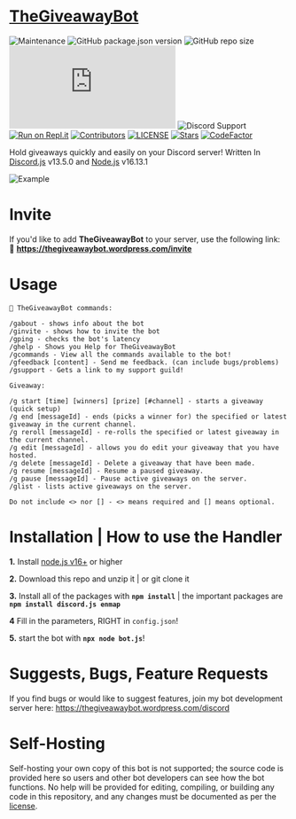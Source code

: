 # [TheGiveawayBot](https://thegiveawaybot.wordpress.com/)

![Maintenance](https://img.shields.io/maintenance/yes/2022?style=plastic)
![GitHub package.json version](https://img.shields.io/github/package-json/v/AnthonyVanTonder/TheGiveawayBot)
![GitHub repo size](https://img.shields.io/github/repo-size/AnthonyVanTonder/TheGiveawayBot)
![GitHub package.json dependency version (prod)](https://img.shields.io/github/package-json/dependency-version/AnthonyVanTonder/TheGiveawayBot/discord.js)
![Discord Support](https://img.shields.io/discord/889487066440818690?label=Discord%20Support&labelColor=FFFFF&style=plastic&logo=Discord&link=https://discord.gg/ZAzGRFTv59&link=https://discord.gg/ZAzGRFTv59)
[![Run on Repl.it](https://repl.it/badge/github/AnthonyVanTonder/TheGiveawayBot)](https://repl.it/github/AnthonyVanTonder/TheGiveawayBot)
[![Contributors](https://img.shields.io/github/contributors/AnthonyVanTonder/TheGiveawayBot?label=Contributors&color=yellow)](https://github.com/AnthonyVanTonder/TheGiveawayBot/graphs/contributors)
[![LICENSE](https://img.shields.io/github/license/AnthonyVanTonder/TheGiveawayBot?label=License&color=blueviolet)](https://github.com/AnthonyVanTonder/TheGiveawayBot/blob/main/LICENSE)
[![Stars](https://img.shields.io/github/stars/AnthonyVanTonder/TheGiveawayBot.svg)](https://github.com/AnthonyVanTonder/TheGiveawayBot/stargazers)
[![CodeFactor](https://www.codefactor.io/repository/github/anthonyvantonder/thegiveawaybot/badge)](https://www.codefactor.io/repository/github/anthonyvantonder/thegiveawaybot)

Hold giveaways quickly and easily on your Discord server! Written In [Discord.js](https://discord.js.org) v13.5.0 and [Node.js](https://nodejs.org) v16.13.1

![Example](https://i.imgur.com/pAnTFw4.jpg)

# Invite
If you'd like to add **TheGiveawayBot** to your server, use the following link:<br>
🔗 **https://thegiveawaybot.wordpress.com/invite**

# Usage
```
🎉 TheGiveawayBot commands:

/gabout - shows info about the bot
/ginvite - shows how to invite the bot
/gping - checks the bot's latency
/ghelp - Shows you Help for TheGiveawayBot
/gcommands - View all the commands available to the bot!
/gfeedback [content] - Send me feedback. (can include bugs/problems)
/gsupport - Gets a link to my support guild!

Giveaway:

/g start [time] [winners] [prize] [#channel] - starts a giveaway (quick setup)
/g end [messageId] - ends (picks a winner for) the specified or latest giveaway in the current channel.
/g reroll [messageId] - re-rolls the specified or latest giveaway in the current channel.
/g edit [messageId] - allows you do edit your giveaway that you have hosted.
/g delete [messageId] - Delete a giveaway that have been made.
/g resume [messageId] - Resume a paused giveaway.
/g pause [messageId] - Pause active giveaways on the server.
/glist - lists active giveaways on the server.

Do not include <> nor [] - <> means required and [] means optional.
```

# Installation | How to use the Handler

 **1.** Install [node.js v16+](https://nodejs.org/) or higher

 **2.** Download this repo and unzip it    |    or git clone it

 **3.** Install all of the packages with **`npm install`**     |  the important packages are   **`npm install discord.js enmap`**

 **4** Fill in the parameters, RIGHT in `config.json`!

 **5.** start the bot with **`npx node bot.js`**!

# Suggests, Bugs, Feature Requests
If you find bugs or would like to suggest features, join my bot development server here: https://thegiveawaybot.wordpress.com/discord

# Self-Hosting
Self-hosting your own copy of this bot is not supported; the source code is provided here so users and other bot developers can see how the bot functions. No help will be provided for editing, compiling, or building any code in this repository, and any changes must be documented as per the [license](https://github.com/AnthonyVanTonder/TheGiveawayBot/blob/master/LICENSE).
